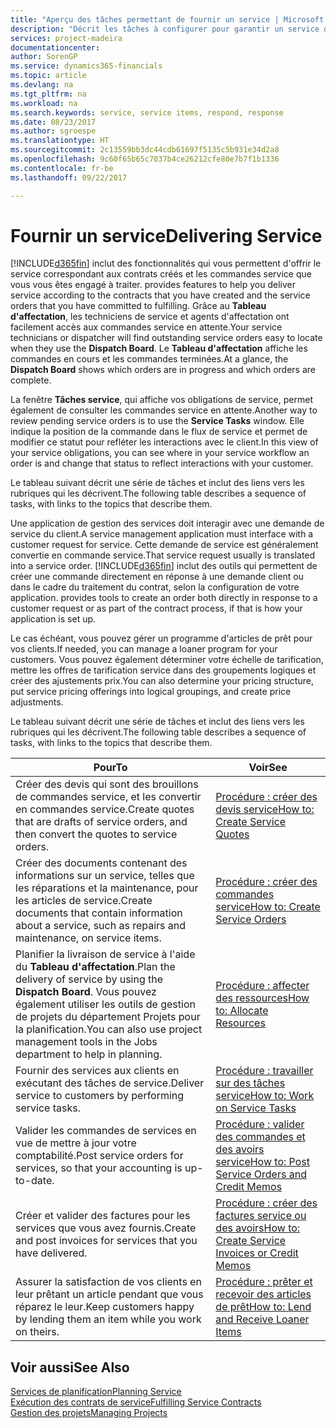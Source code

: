 ```yaml
---
title: "Aperçu des tâches permettant de fournir un service | Microsoft Docs"
description: "Décrit les tâches à configurer pour garantir un service de qualité et respecter les engagement vis-à-vis des clients."
services: project-madeira
documentationcenter: 
author: SorenGP
ms.service: dynamics365-financials
ms.topic: article
ms.devlang: na
ms.tgt_pltfrm: na
ms.workload: na
ms.search.keywords: service, service items, respond, response
ms.date: 08/23/2017
ms.author: sgroespe
ms.translationtype: HT
ms.sourcegitcommit: 2c13559bb3dc44cdb61697f5135c5b931e34d2a8
ms.openlocfilehash: 9c60f65b65c7037b4ce26212cfe80e7b7f1b1336
ms.contentlocale: fr-be
ms.lasthandoff: 09/22/2017

---
```

# <a name="delivering-service"></a><span data-ttu-id="e60bb-103">Fournir un service</span><span class="sxs-lookup"><span data-stu-id="e60bb-103">Delivering Service</span></span>
[!INCLUDE[d365fin](includes/d365fin_md.md)]<span data-ttu-id="e60bb-104"> inclut des fonctionnalités qui vous permettent d'offrir le service correspondant aux contrats créés et les commandes service que vous vous êtes engagé à traiter.</span><span class="sxs-lookup"><span data-stu-id="e60bb-104"> provides features to help you deliver service according to the contracts that you have created and the service orders that you have committed to fulfilling.</span></span> <span data-ttu-id="e60bb-105">Grâce au **Tableau d'affectation**, les techniciens de service et agents d'affectation ont facilement accès aux commandes service en attente.</span><span class="sxs-lookup"><span data-stu-id="e60bb-105">Your service technicians or dispatcher will find outstanding service orders easy to locate when they use the **Dispatch Board**.</span></span> <span data-ttu-id="e60bb-106">Le **Tableau d'affectation** affiche les commandes en cours et les commandes terminées.</span><span class="sxs-lookup"><span data-stu-id="e60bb-106">At a glance, the **Dispatch Board** shows which orders are in progress and which orders are complete.</span></span>  
  
<span data-ttu-id="e60bb-107">La fenêtre **Tâches service**, qui affiche vos obligations de service, permet également de consulter les commandes service en attente.</span><span class="sxs-lookup"><span data-stu-id="e60bb-107">Another way to review pending service orders is to use the **Service Tasks** window.</span></span> <span data-ttu-id="e60bb-108">Elle indique la position de la commande dans le flux de service et permet de modifier ce statut pour refléter les interactions avec le client.</span><span class="sxs-lookup"><span data-stu-id="e60bb-108">In this view of your service obligations, you can see where in your service workflow an order is and change that status to reflect interactions with your customer.</span></span>  
  
<span data-ttu-id="e60bb-109">Le tableau suivant décrit une série de tâches et inclut des liens vers les rubriques qui les décrivent.</span><span class="sxs-lookup"><span data-stu-id="e60bb-109">The following table describes a sequence of tasks, with links to the topics that describe them.</span></span>   

<span data-ttu-id="e60bb-110">Une application de gestion des services doit interagir avec une demande de service du client.</span><span class="sxs-lookup"><span data-stu-id="e60bb-110">A service management application must interface with a customer request for service.</span></span> <span data-ttu-id="e60bb-111">Cette demande de service est généralement convertie en commande service.</span><span class="sxs-lookup"><span data-stu-id="e60bb-111">That service request usually is translated into a service order.</span></span> [!INCLUDE[d365fin](includes/d365fin_md.md)]<span data-ttu-id="e60bb-112"> inclut des outils qui permettent de créer une commande directement en réponse à une demande client ou dans le cadre du traitement du contrat, selon la configuration de votre application.</span><span class="sxs-lookup"><span data-stu-id="e60bb-112"> provides tools to create an order both directly in response to a customer request or as part of the contract process, if that is how your application is set up.</span></span>  
  
<span data-ttu-id="e60bb-113">Le cas échéant, vous pouvez gérer un programme d'articles de prêt pour vos clients.</span><span class="sxs-lookup"><span data-stu-id="e60bb-113">If needed, you can manage a loaner program for your customers.</span></span> <span data-ttu-id="e60bb-114">Vous pouvez également déterminer votre échelle de tarification, mettre les offres de tarification service dans des groupements logiques et créer des ajustements prix.</span><span class="sxs-lookup"><span data-stu-id="e60bb-114">You can also determine your pricing structure, put service pricing offerings into logical groupings, and create price adjustments.</span></span>  
  
<span data-ttu-id="e60bb-115">Le tableau suivant décrit une série de tâches et inclut des liens vers les rubriques qui les décrivent.</span><span class="sxs-lookup"><span data-stu-id="e60bb-115">The following table describes a sequence of tasks, with links to the topics that describe them.</span></span>   
  
|<span data-ttu-id="e60bb-116">**Pour**</span><span class="sxs-lookup"><span data-stu-id="e60bb-116">**To**</span></span>|<span data-ttu-id="e60bb-117">**Voir**</span><span class="sxs-lookup"><span data-stu-id="e60bb-117">**See**</span></span>|  
|------------|-------------|  
|<span data-ttu-id="e60bb-118">Créer des devis qui sont des brouillons de commandes service, et les convertir en commandes service.</span><span class="sxs-lookup"><span data-stu-id="e60bb-118">Create quotes that are drafts of service orders, and then convert the quotes to service orders.</span></span>|[<span data-ttu-id="e60bb-119">Procédure : créer des devis service</span><span class="sxs-lookup"><span data-stu-id="e60bb-119">How to: Create Service Quotes</span></span>](service-how-to-create-service-quotes.md)|
|<span data-ttu-id="e60bb-120">Créer des documents contenant des informations sur un service, telles que les réparations et la maintenance, pour les articles de service.</span><span class="sxs-lookup"><span data-stu-id="e60bb-120">Create documents that contain information about a service, such as repairs and maintenance, on service items.</span></span>|[<span data-ttu-id="e60bb-121">Procédure : créer des commandes service</span><span class="sxs-lookup"><span data-stu-id="e60bb-121">How to: Create Service Orders</span></span>](service-how-to-create-service-orders.md)|
|<span data-ttu-id="e60bb-122">Planifier la livraison de service à l'aide du **Tableau d'affectation**.</span><span class="sxs-lookup"><span data-stu-id="e60bb-122">Plan the delivery of service by using the **Dispatch Board**.</span></span> <span data-ttu-id="e60bb-123">Vous pouvez également utiliser les outils de gestion de projets du département Projets pour la planification.</span><span class="sxs-lookup"><span data-stu-id="e60bb-123">You can also use project management tools in the Jobs department to help in planning.</span></span>|[<span data-ttu-id="e60bb-124">Procédure : affecter des ressources</span><span class="sxs-lookup"><span data-stu-id="e60bb-124">How to: Allocate Resources</span></span>](service-how-to-allocate-resources.md)|  
|<span data-ttu-id="e60bb-125">Fournir des services aux clients en exécutant des tâches de service.</span><span class="sxs-lookup"><span data-stu-id="e60bb-125">Deliver service to customers by performing service tasks.</span></span>|[<span data-ttu-id="e60bb-126">Procédure : travailler sur des tâches service</span><span class="sxs-lookup"><span data-stu-id="e60bb-126">How to: Work on Service Tasks</span></span>](service-how-to-work-on-service-tasks.md)|  
|<span data-ttu-id="e60bb-127">Valider les commandes de services en vue de mettre à jour votre comptabilité.</span><span class="sxs-lookup"><span data-stu-id="e60bb-127">Post service orders for services, so that your accounting is up-to-date.</span></span>|[<span data-ttu-id="e60bb-128">Procédure : valider des commandes et des avoirs service</span><span class="sxs-lookup"><span data-stu-id="e60bb-128">How to: Post Service Orders and Credit Memos</span></span>](service-how-to-post-service-orders.md)|  
|<span data-ttu-id="e60bb-129">Créer et valider des factures pour les services que vous avez fournis.</span><span class="sxs-lookup"><span data-stu-id="e60bb-129">Create and post invoices for services that you have delivered.</span></span>|[<span data-ttu-id="e60bb-130">Procédure : créer des factures service ou des avoirs</span><span class="sxs-lookup"><span data-stu-id="e60bb-130">How to: Create Service Invoices or Credit Memos</span></span>](service-how-create-invoices.md)|  
|<span data-ttu-id="e60bb-131">Assurer la satisfaction de vos clients en leur prêtant un article pendant que vous réparez le leur.</span><span class="sxs-lookup"><span data-stu-id="e60bb-131">Keep customers happy by lending them an item while you work on theirs.</span></span>| [<span data-ttu-id="e60bb-132">Procédure : prêter et recevoir des articles de prêt</span><span class="sxs-lookup"><span data-stu-id="e60bb-132">How to: Lend and Receive Loaner Items</span></span>](service-how-to-lend-receive-loaners.md)|
  
## <a name="see-also"></a><span data-ttu-id="e60bb-133">Voir aussi</span><span class="sxs-lookup"><span data-stu-id="e60bb-133">See Also</span></span>  
[<span data-ttu-id="e60bb-134">Services de planification</span><span class="sxs-lookup"><span data-stu-id="e60bb-134">Planning Service</span></span>](service-plan-service.md)  
[<span data-ttu-id="e60bb-135">Exécution des contrats de service</span><span class="sxs-lookup"><span data-stu-id="e60bb-135">Fulfilling Service Contracts</span></span>](service-fulfill-service-contracts.md)  
[<span data-ttu-id="e60bb-136">Gestion des projets</span><span class="sxs-lookup"><span data-stu-id="e60bb-136">Managing Projects</span></span>](projects-manage-projects.md)  

